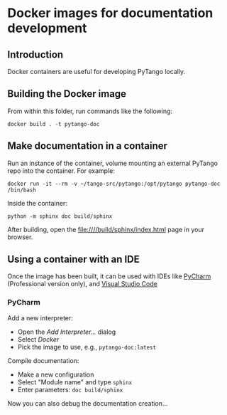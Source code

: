 # Docker images for documentation development

## Introduction

Docker containers are useful for developing PyTango locally.

## Building the Docker image

From within this folder, run commands like the following:

```shell script
docker build . -t pytango-doc
```

## Make documentation in a container

Run an instance of the container, volume mounting an external PyTango repo into the container.  For example:

```shell script
docker run -it --rm -v ~/tango-src/pytango:/opt/pytango pytango-doc /bin/bash
```

Inside the container:

```shell script
python -m sphinx doc build/sphinx
```

After building, open the [file:///<your-pytango-folder>/build/sphinx/index.html](file:///<your-pytango-folder>/build/sphinx/index.html) page in your browser.

## Using a container with an IDE

Once the image has been built, it can be used with IDEs like
[PyCharm](https://www.jetbrains.com/help/pycharm/using-docker-as-a-remote-interpreter.html#config-docker)
(Professional version only), and
[Visual Studio Code](https://code.visualstudio.com/docs/remote/containers)

### PyCharm

Add a new interpreter:

- Open the _Add Interpreter..._ dialog
- Select _Docker_
- Pick the image to use, e.g., `pytango-doc:latest`

Compile documentation:

- Make a new configuration
- Select "Module name" and type `sphinx`
- Enter parameters: `doc build/sphinx`

Now you can also debug the documentation creation...